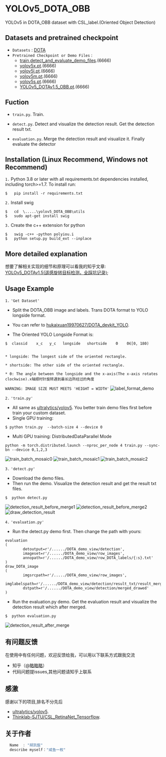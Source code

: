 # YOLOv5_DOTA_OBB
YOLOv5 in DOTA_OBB dataset with CSL_label.(Oriented Object Detection)


## Datasets and pretrained checkpoint
* `Datasets` : [DOTA](https://link.zhihu.com/?target=http%3A//captain.whu.edu.cn/DOTAweb/)
* `Pretrained Checkpoint or Demo Files` : 
    * [train,detect_and_evaluate_demo_files](https://pan.baidu.com/s/19BGy_UIdk8N-mSjHBMI0QQ).(6666)
    * [yolov5x.pt](https://pan.baidu.com/s/1pH6EGKZiIyGtoqUe3F8eWQ).(6666)
    * [yolov5l.pt](https://pan.baidu.com/s/16is2mx879jk9_4RHwcIgKw).(6666)
    * [yolov5m.pt](https://pan.baidu.com/s/1ZQoxEB-1mtBAk3A-Rt85-A).(6666)
    * [yolov5s.pt](https://pan.baidu.com/s/1jm7ijb0a3LVkg8P2bkmJnw).(6666)
    * [YOLOv5_DOTAv1.5_OBB.pt](https://pan.baidu.com/s/1Ly95O2rBfXjbkuwsZkvnbA).(6666)

## Fuction
* `train.py`.  Train.

* `detect.py`. Detect and visualize the detection result. Get the detection result txt.

* `evaluation.py`.  Merge the detection result and visualize it. Finally evaluate the detector



## Installation  (Linux Recommend, Windows not Recommend)
`1.` Python 3.8 or later with all requirements.txt dependencies installed, including torch>=1.7. To install run:
```
$   pip install -r requirements.txt
```
`2.` Install swig
```
$   cd  \.....\yolov5_DOTA_OBB\utils
$   sudo apt-get install swig
```
`3.` Create the c++ extension for python
```
$   swig -c++ -python polyiou.i
$   python setup.py build_ext --inplace
```



## More detailed explanation
想要了解相关实现的细节和原理可以看我的知乎文章:   
[YOLOv5_DOTAv1.5(遥感旋转目标检测，全踩坑记录)](https://zhuanlan.zhihu.com/p/357992219);    


## Usage Example
`1.` `'Get Dataset' `
 
* Split the DOTA_OBB image and labels. Trans DOTA format to YOLO longside format.

* You can refer to  [hukaixuan19970627/DOTA_devkit_YOLO](https://github.com/hukaixuan19970627/DOTA_devkit_YOLO).

* The Oriented YOLO Longside Format is:

```
$  classid    x_c   y_c   longside   shortside    Θ    Θ∈[0, 180)


* longside: The longest side of the oriented rectangle.

* shortside: The other side of the oriented rectangle.

* Θ: The angle between the longside and the x-axis(The x-axis rotates clockwise).x轴顺时针旋转遇到最长边所经过的角度
```
`WARNING: IMAGE SIZE MUST MEETS 'HEIGHT = WIDTH'`
![label_format_demo](./label_format_demo.png)

`2.` `'train.py'` 

* All same as [ultralytics/yolov5](https://github.com/ultralytics/yolov5).  You better train demo files first before train your custom dataset.
* Single GPU training:
```
$ python train.py  --batch-size 4 --device 0
```
* Multi GPU training:  DistributedDataParallel Mode 
```
python -m torch.distributed.launch --nproc_per_node 4 train.py --sync-bn --device 0,1,2,3
```
![train_batch_mosaic0](./train_batch0.jpg)
![train_batch_mosaic1](./train_batch1.jpg)
![train_batch_mosaic2](./train_batch2.jpg)


`3.` `'detect.py'` 
    
* Download the demo files.
* Then run the demo. Visualize the detection result and get the result txt files.

```
$  python detect.py
```
![detection_result_before_merge1](./P0004__1__0___0.png)
![detection_result_before_merge2](./P0004__1__0___440.png)
![draw_detection_result](./P1478__1__853___824.png)



`4.` `'evaluation.py'` 

* Run the detect.py demo first. Then change the path with yours:
```
evaluation
(
        detoutput=r'/....../DOTA_demo_view/detection',
        imageset=r'/....../DOTA_demo_view/row_images',
        annopath=r'/....../DOTA_demo_view/row_DOTA_labels/{:s}.txt'
)
draw_DOTA_image
(
        imgsrcpath=r'/...../DOTA_demo_view/row_images',
        imglabelspath=r'/....../DOTA_demo_view/detection/result_txt/result_merged',
        dstpath=r'/....../DOTA_demo_view/detection/merged_drawed'
)
```

* Run the evaluation.py demo. Get the evaluation result and visualize the detection result which after merged.
```
$  python evaluation.py
```

![detection_result_after_merge](./P0004_.png)


## 有问题反馈
在使用中有任何问题，欢迎反馈给我，可以用以下联系方式跟我交流

* 知乎（@[略略略](https://www.zhihu.com/people/lue-lue-lue-3-92-86)）
* 代码问题提issues,其他问题请知乎上联系


## 感激
感谢以下的项目,排名不分先后

* [ultralytics/yolov5](https://github.com/ultralytics/yolov5).
* [Thinklab-SJTU/CSL_RetinaNet_Tensorflow](https://github.com/Thinklab-SJTU/CSL_RetinaNet_Tensorflow).

## 关于作者

```javascript
  Name  : "胡凯旋"
  describe myself："咸鱼一枚"
  
```
